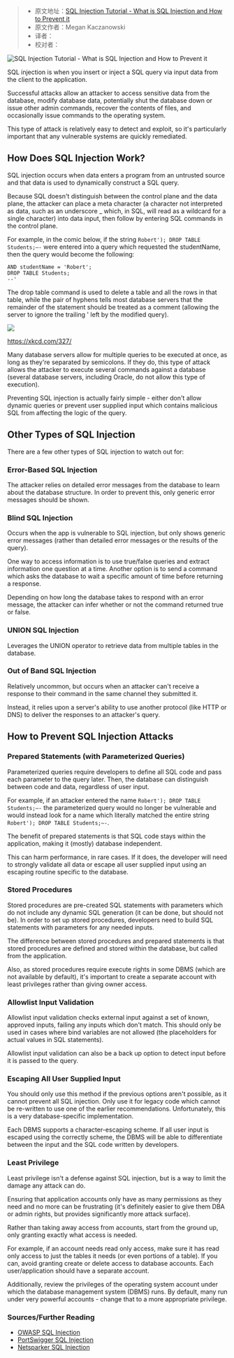 > -   原文地址：[SQL Injection Tutorial - What is SQL Injection and How to Prevent it](https://www.freecodecamp.org/news/what-is-sql-injection-how-to-prevent-it/)
> -   原文作者：Megan Kaczanowski
> -   译者：
> -   校对者：

![SQL Injection Tutorial - What is SQL Injection and How to Prevent it](https://images.unsplash.com/photo-1614064641938-3bbee52942c7?crop=entropy&cs=tinysrgb&fit=max&fm=jpg&ixid=MXwxMTc3M3wwfDF8c2VhcmNofDU4fHxjeWJlcnxlbnwwfHx8&ixlib=rb-1.2.1&q=80&w=2000)

SQL injection is when you insert or inject a SQL query via input data from the client to the application.

Successful attacks allow an attacker to access sensitive data from the database, modify database data, potentially shut the database down or issue other admin commands, recover the contents of files, and occasionally issue commands to the operating system.

This type of attack is relatively easy to detect and exploit, so it's particularly important that any vulnerable systems are quickly remediated.

## How Does SQL Injection Work?

SQL injection occurs when data enters a program from an untrusted source and that data is used to dynamically construct a SQL query.

Because SQL doesn't distinguish between the control plane and the data plane, the attacker can place a meta character (a character not interpreted as data, such as an underscore \_ which, in SQL, will read as a wildcard for a single character) into data input, then follow by entering SQL commands in the control plane.

For example, in the comic below, if the string `Robert'); DROP TABLE Students;–-` were entered into a query which requested the studentName, then the query would become the following:

```
AND studentName = 'Robert';
DROP TABLE Students;
--'
```

The drop table command is used to delete a table and all the rows in that table, while the pair of hyphens tells most database servers that the remainder of the statement should be treated as a comment (allowing the server to ignore the trailing ' left by the modified query).

![](https://megankaczanowski.com/content/images/2020/12/Screen-Shot-2020-12-30-at-6.23.14-PM.png)

https://xkcd.com/327/

Many database servers allow for multiple queries to be executed at once, as long as they're separated by semicolons. If they do, this type of attack allows the attacker to execute several commands against a database (several database servers, including Oracle, do not allow this type of execution).

Preventing SQL injection is actually fairly simple \- either don't allow dynamic queries or prevent user supplied input which contains malicious SQL from affecting the logic of the query.

## Other Types of SQL Injection

There are a few other types of SQL injection to watch out for:

### Error\-Based SQL Injection

The attacker relies on detailed error messages from the database to learn about the database structure. In order to prevent this, only generic error messages should be shown.

### Blind SQL Injection

Occurs when the app is vulnerable to SQL injection, but only shows generic error messages (rather than detailed error messages or the results of the query).

One way to access information is to use true/false queries and extract information one question at a time. Another option is to send a command which asks the database to wait a specific amount of time before returning a response.

Depending on how long the database takes to respond with an error message, the attacker can infer whether or not the command returned true or false.

### UNION SQL Injection

Leverages the UNION operator to retrieve data from multiple tables in the database.

### Out of Band SQL Injection

Relatively uncommon, but occurs when an attacker can't receive a response to their command in the same channel they submitted it.

Instead, it relies upon a server's ability to use another protocol (like HTTP or DNS) to deliver the responses to an attacker's query.

## How to Prevent SQL Injection Attacks

### Prepared Statements (with Parameterized Queries)

Parameterized queries require developers to define all SQL code and pass each parameter to the query later. Then, the database can distinguish between code and data, regardless of user input.

For example, if an attacker entered the name `Robert'); DROP TABLE Students;–-` the parameterized query would no longer be vulnerable and would instead look for a name which literally matched the entire string `Robert'); DROP TABLE Students;–-`.

The benefit of prepared statements is that SQL code stays within the application, making it (mostly) database independent.

This can harm performance, in rare cases. If it does, the developer will need to strongly validate all data or escape all user supplied input using an escaping routine specific to the database.

### Stored Procedures

Stored procedures are pre\-created SQL statements with parameters which do not include any dynamic SQL generation (it can be done, but should not be). In order to set up stored procedures, developers need to build SQL statements with parameters for any needed inputs.

The difference between stored procedures and prepared statements is that stored procedures are defined and stored within the database, but called from the application.

Also, as stored procedures require execute rights in some DBMS (which are not available by default), it's important to create a separate account with least privileges rather than giving owner access.

### Allowlist Input Validation

Allowlist input validation checks external input against a set of known, approved inputs, failing any inputs which don't match. This should only be used in cases where bind variables are not allowed (the placeholders for actual values in SQL statements).

Allowlist input validation can also be a back up option to detect input before it is passed to the query.

### Escaping All User Supplied Input

You should only use this method if the previous options aren't possible, as it cannot prevent all SQL injection. Only use it for legacy code which cannot be re\-written to use one of the earlier recommendations. Unfortunately, this is a very database\-specific implementation.

Each DBMS supports a character\-escaping scheme. If all user input is escaped using the correctly scheme, the DBMS will be able to differentiate between the input and the SQL code written by developers.

### Least Privilege

Least privilege isn't a defense against SQL injection, but is a way to limit the damage any attack can do.

Ensuring that application accounts only have as many permissions as they need and no more can be frustrating (it's definitely easier to give them DBA or admin rights, but provides significantly more attack surface).

Rather than taking away access from accounts, start from the ground up, only granting exactly what access is needed.

For example, if an account needs read only access, make sure it has read only access to just the tables it needs (or even portions of a table). If you can, avoid granting create or delete access to database accounts. Each user/application should have a separate account.

Additionally, review the privileges of the operating system account under which the database management system (DBMS) runs. By default, many run under very powerful accounts \- change that to a more appropriate privilege.

### Sources/Further Reading

*   [OWASP SQL Injection](https://owasp.org/www-community/attacks/SQL_Injection)
*   [PortSwigger SQL Injection](https://portswigger.net/web-security/sql-injection)
*   [Netsparker SQL Injection](https://www.netsparker.com/blog/web-security/sql-injection-cheat-sheet/)
